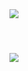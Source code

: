 <a href="https://github.com/AlirezaBelal">
<img align="center" src="https://github-readme-stats.vercel.app/api?username=AlirezaBelal&show_icons=true&count_private=true&include_all_commits=true&theme=dark" /></a>

<br><br>

<a href="https://github.com/AlirezaBelal">
<img align="center" src="https://github-readme-stats.vercel.app/api/top-langs/?username=AlirezaBelal&theme=dark" />
</a>

<!-- dark, radical, merko, gruvbox, tokyonight, onedark, cobalt, synthwave, highcontrast, dracula -->

<!-- [![Ask Me Anything !](https://img.shields.io/badge/Ask%20me-anything-1abc9c.svg)](https://GitHub.com/AlirezaBelal) -->
<!--
**AlirezaBelal/AlirezaBelal** is a ✨ _special_ ✨ repository because its `README.md` (this file) appears on your GitHub profile.

Here are some ideas to get you started:

- 🔭 I’m currently working on ...
- 🌱 I’m currently learning ...
- 👯 I’m looking to collaborate on ...
- 🤔 I’m looking for help with ...
- 💬 Ask me about ...
- 📫 How to reach me: ...
- 😄 Pronouns: ...
- ⚡ Fun fact: ...
-->
